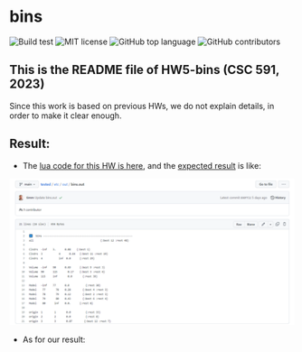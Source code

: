 # bins

![Build test](https://img.shields.io/github/actions/workflow/status/yzhu27/bins/test.yml)
![MIT license](https://img.shields.io/github/license/yzhu27/bins)
![GitHub top language](https://img.shields.io/github/languages/top/yzhu27/bins)
![GitHub contributors](https://img.shields.io/github/contributors/yzhu27/bins)

## This is the README file of HW5-bins (CSC 591, 2023)
Since this work is based on previous HWs, we do not explain details, in order to make it clear enough.

## Result:

* The [lua code for this HW is here](https://github.com/timm/tested/blob/main/src/bins.lua), and the [expected result](https://github.com/timm/tested/blob/main/etc/out/bins.out) is like:

![result img](./etc/images/expected_result.png)

* As for our result:


